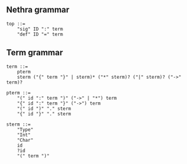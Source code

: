 ## Nethra grammar

```
top ::= 
    "sig" ID ":" term
    "def" ID "=" term 
```

## Term grammar

```
term ::=
    pterm
    sterm ("{" term "}" | sterm)* ("*" sterm)? ("|" sterm)? ("->" term)?
```

```
pterm ::=
    "(" id ":" term ")" ("->" | "*") term    
    "{" id ":" term "}" ("->") term    
    "(" id ")" "." sterm    
    "{" id "}" "." sterm
```

```
sterm ::=
    "Type"
    "Int"
    "Char"
    id
    ?id
    "(" term ")"
```


